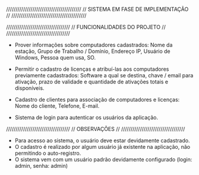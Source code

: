 ////////////////////////////////////////
//  SISTEMA EM FASE DE IMPLEMENTAÇÃO  //
////////////////////////////////////////

//////////////////////////////////
//  FUNCIONALIDADES DO PROJETO  //
//////////////////////////////////
- Prover informações sobre computadores cadastrados:
  Nome da estação, Grupo de Trabalho / Domínio, Endereço IP, Usuário de Windows,
  Pessoa quem usa, SO.

- Permitir o cadastro de licenças e atribuí-las aos computadores previamente cadastrados:
  Software a qual se destina, chave / email para ativação, prazo de validade e quantidade de ativações totais e disponíveis.

- Cadastro de clientes para associação de computadores e licenças:
    Nome do cliente, Telefone, E-mail.

- Sistema de login para autenticar os usuários da aplicação.

//////////////////////////////////
//          OBSERVAÇÕES         //
//////////////////////////////////
- Para acesso ao sistema, o usuário deve estar devidamente cadastrado.
- O cadastro é realizado por algum usuário já existente na aplicação, não permitindo o auto-registro.
- O sistema vem com um usuário padrão devidamente configurado (login: admin, senha: admin)
